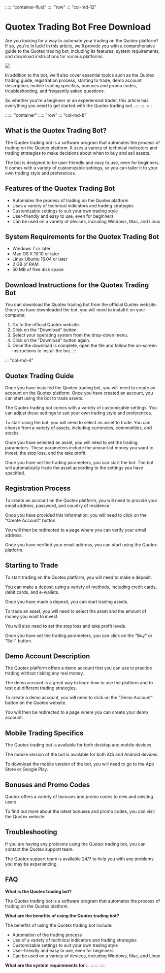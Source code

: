 ::::: \"container-fluid\"
:::: \"row\"
::: \"col-md-12\"
# Quotex Trading Bot Free Download

Are you looking for a way to automate your trading on the Quotex
platform? If so, you\'re in luck! In this article, we\'ll provide you
with a comprehensive guide to the Quotex trading bot, including its
features, system requirements, and download instructions for various
platforms.

[![](https://static.quotex.io/files/1_en/300_250.jpg)](https://traff.sbs/brokerqxsignupf)

In addition to the bot, we\'ll also cover essential topics such as the
Quotex trading guide, registration process, starting to trade, demo
account description, mobile trading specifics, bonuses and promo codes,
troubleshooting, and frequently asked questions.

So whether you\'re a beginner or an experienced trader, this article has
everything you need to get started with the Quotex trading bot.
:::
::::
:::::

:::::: \"container\"
::::: \"row\"
::: \"col-md-8\"
## What is the Quotex Trading Bot?

The Quotex trading bot is a software program that automates the process
of trading on the Quotex platform. It uses a variety of technical
indicators and trading strategies to make decisions about when to buy
and sell assets.

The bot is designed to be user-friendly and easy to use, even for
beginners. It comes with a variety of customizable settings, so you can
tailor it to your own trading style and preferences.

## Features of the Quotex Trading Bot

-   Automates the process of trading on the Quotex platform
-   Uses a variety of technical indicators and trading strategies
-   Customizable settings to suit your own trading style
-   User-friendly and easy to use, even for beginners
-   Can be used on a variety of devices, including Windows, Mac, and
    Linux

## System Requirements for the Quotex Trading Bot

-   Windows 7 or later
-   Mac OS X 10.10 or later
-   Linux Ubuntu 16.04 or later
-   2 GB of RAM
-   50 MB of free disk space

## Download Instructions for the Quotex Trading Bot

You can download the Quotex trading bot from the official Quotex
website. Once you have downloaded the bot, you will need to install it
on your computer.

1.  Go to the official Quotex website.
2.  Click on the "Download" button.
3.  Select your operating system from the drop-down menu.
4.  Click on the "Download" button again.
5.  Once the download is complete, open the file and follow the
    on-screen instructions to install the bot.
:::

::: \"col-md-4\"
## Quotex Trading Guide

Once you have installed the Quotex trading bot, you will need to create
an account on the Quotex platform. Once you have created an account, you
can start using the bot to trade assets.

The Quotex trading bot comes with a variety of customizable settings.
You can adjust these settings to suit your own trading style and
preferences.

To start using the bot, you will need to select an asset to trade. You
can choose from a variety of assets, including currencies, commodities,
and stocks.

Once you have selected an asset, you will need to set the trading
parameters. These parameters include the amount of money you want to
invest, the stop loss, and the take profit.

Once you have set the trading parameters, you can start the bot. The bot
will automatically trade the asset according to the settings you have
specified.

## Registration Process

To create an account on the Quotex platform, you will need to provide
your email address, password, and country of residence.

Once you have provided this information, you will need to click on the
"Create Account" button.

You will then be redirected to a page where you can verify your email
address.

Once you have verified your email address, you can start using the
Quotex platform.

## Starting to Trade

To start trading on the Quotex platform, you will need to make a
deposit.

You can make a deposit using a variety of methods, including credit
cards, debit cards, and e-wallets.

Once you have made a deposit, you can start trading assets.

To trade an asset, you will need to select the asset and the amount of
money you want to invest.

You will also need to set the stop loss and take profit levels.

Once you have set the trading parameters, you can click on the
"Buy" or "Sell" button.

## Demo Account Description

The Quotex platform offers a demo account that you can use to practice
trading without risking any real money.

The demo account is a great way to learn how to use the platform and to
test out different trading strategies.

To create a demo account, you will need to click on the "Demo
Account" button on the Quotex website.

You will then be redirected to a page where you can create your demo
account.

## Mobile Trading Specifics

The Quotex trading bot is available for both desktop and mobile devices.

The mobile version of the bot is available for both iOS and Android
devices.

To download the mobile version of the bot, you will need to go to the
App Store or Google Play.

## Bonuses and Promo Codes

Quotex offers a variety of bonuses and promo codes to new and existing
users.

To find out more about the latest bonuses and promo codes, you can visit
the Quotex website.

## Troubleshooting

If you are having any problems using the Quotex trading bot, you can
contact the Quotex support team.

The Quotex support team is available 24/7 to help you with any problems
you may be experiencing.

## FAQ

**What is the Quotex trading bot?**

The Quotex trading bot is a software program that automates the process
of trading on the Quotex platform.

**What are the benefits of using the Quotex trading bot?**

The benefits of using the Quotex trading bot include:

-   Automation of the trading process
-   Use of a variety of technical indicators and trading strategies
-   Customizable settings to suit your own trading style
-   User-friendly and easy to use, even for beginners
-   Can be used on a variety of devices, including Windows, Mac, and
    Linux

**What are the system requirements for**
:::
:::::
::::::

